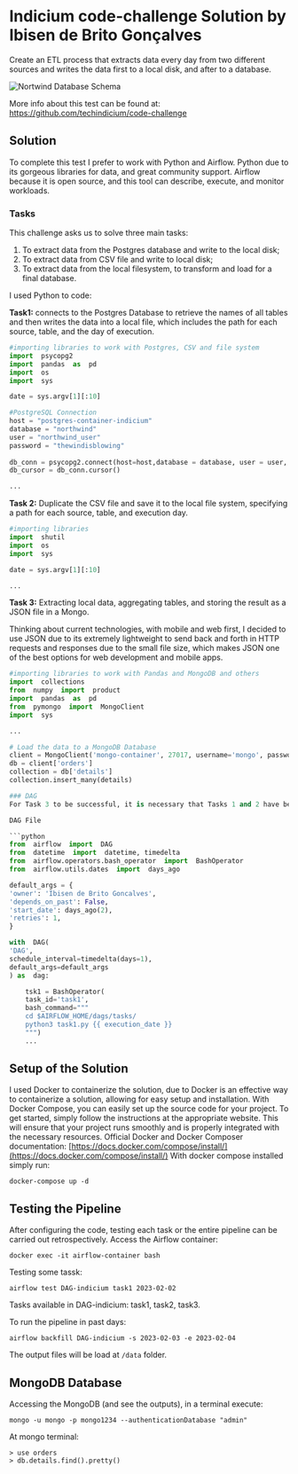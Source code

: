 # Indicium code-challenge Solution by Ibisen de Brito Gonçalves

Create an ETL process that extracts data every day from two different sources and writes the data first to a local disk, and after to a database. 

![Nortwind Database Schema](https://user-images.githubusercontent.com/49417424/105997621-9666b980-608a-11eb-86fd-db6b44ece02a.png)

More info about this test can be found at: https://github.com/techindicium/code-challenge

## Solution

To complete this test I prefer to work with Python and Airflow. 
Python due to its gorgeous libraries for data, and great community support.
Airflow because it is open source, and this tool can describe, execute, and monitor workloads.

### Tasks
This challenge asks us to solve three main tasks:
1. To extract data from the Postgres database and write to the local disk;
2. To extract data from CSV file and write to local disk;
3. To extract data from the local filesystem, to transform and load for a final database.

I used Python to code:

**Task1:** connects to the Postgres Database to retrieve the names of all tables and then writes the data into a local file, which includes the path for each source, table, and the day of execution. 
```python
#importing libraries to work with Postgres, CSV and file system
import  psycopg2
import  pandas  as  pd
import  os
import  sys

date = sys.argv[1][:10]

#PostgreSQL Connection
host = "postgres-container-indicium"
database = "northwind"
user = "northwind_user"
password = "thewindisblowing"
  
db_conn = psycopg2.connect(host=host,database = database, user = user, password = password)
db_cursor = db_conn.cursor()

...
``` 

**Task 2:** Duplicate the CSV file and save it to the local file system, specifying a path for each source, table, and execution day. 
```python
#importing libraries
import  shutil
import  os
import  sys

date = sys.argv[1][:10]

...
```
**Task 3:** Extracting local data, aggregating tables, and storing the result as a JSON file in a Mongo. 

Thinking about current technologies, with mobile and web first, I decided to use JSON due to its extremely lightweight to send back and forth in HTTP requests and responses due to the small file size, which makes JSON one of the best options for web development and mobile apps.
```python
#importing libraries to work with Pandas and MongoDB and others
import  collections
from  numpy  import  product
import  pandas  as  pd
from  pymongo  import  MongoClient
import  sys

...

# Load the data to a MongoDB Database
client = MongoClient('mongo-container', 27017, username='mongo', password = 'mongo1234')
db = client['orders']
collection = db['details']
collection.insert_many(details)

### DAG
For Task 3 to be successful, it is necessary that Tasks 1 and 2 have been executed without issue. To ensure this, Airflow requires a DAG to be created. This DAG is set to run daily and its last line enforces the necessary dependencies between the tasks.

DAG File

```python
from  airflow  import  DAG
from  datetime  import  datetime, timedelta
from  airflow.operators.bash_operator  import  BashOperator
from  airflow.utils.dates  import  days_ago

default_args = {
'owner': 'Ibisen de Brito Goncalves',
'depends_on_past': False,
'start_date': days_ago(2),
'retries': 1,
}

with  DAG(
'DAG',
schedule_interval=timedelta(days=1),
default_args=default_args
) as  dag:

	tsk1 = BashOperator(
	task_id='task1',
	bash_command="""
	cd $AIRFLOW_HOME/dags/tasks/
	python3 task1.py {{ execution_date }}
	""")
	...
```
## Setup of the Solution

I used Docker to containerize the solution, due to Docker is an effective way to containerize a solution, allowing for easy setup and installation. With Docker Compose, you can easily set up the source code for your project. To get started, simply follow the instructions at the appropriate website. This will ensure that your project runs smoothly and is properly integrated with the necessary resources. Official Docker and Docker Composer documentation: [https://docs.docker.com/compose/install/](https://docs.docker.com/compose/install/)
With docker compose installed simply run:

```
docker-compose up -d
```
## Testing the Pipeline

After configuring the code, testing each task or the entire pipeline can be carried out retrospectively.
Access the Airflow container:
```
docker exec -it airflow-container bash
```
Testing some tassk:

```
airflow test DAG-indicium task1 2023-02-02
```
Tasks available in DAG-indicium: task1, task2, task3. 

To run the pipeline in past days:
```
airflow backfill DAG-indicium -s 2023-02-03 -e 2023-02-04
```
The output files will be load at `/data` folder.

## MongoDB Database

Accessing the MongoDB (and see the outputs), in a terminal execute:
```
mongo -u mongo -p mongo1234 --authenticationDatabase "admin"
```
At mongo terminal:
```
> use orders
> db.details.find().pretty()
```
